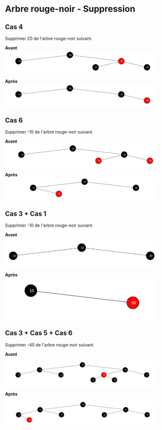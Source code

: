 # Arbre rouge-noir - Suppression

## Cas 4
Supprimer 20 de l'arbre rouge-noir suivant.

**Avant**
<img src="cas4a.png">

**Après**
<img src="cas4b.png">

## Cas 6
Supprimer -10 de l'arbre rouge-noir suivant.

**Avant**
<img src="cas6a.png">

**Après**
<img src="cas6b.png">

## Cas 3 + Cas 1
Supprimer -10 de l'arbre rouge-noir suivant.

**Avant**

<img src="cas3a.png">

**Après**

<img src="cas3b.png">

## Cas 3 + Cas 5 + Cas 6
Supprimer -40 de l'arbre rouge-noir suivant.

**Avant**

<img src="cas3c.png">

**Après**

<img src="cas3d.png">
